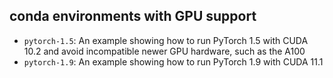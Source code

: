 ## conda environments with GPU support

- `pytorch-1.5`: An example showing how to run PyTorch 1.5 with CUDA 10.2 and avoid incompatible newer GPU hardware, such as the A100
- `pytorch-1.9`: An example showing how to run PyTorch 1.9 with CUDA 11.1
